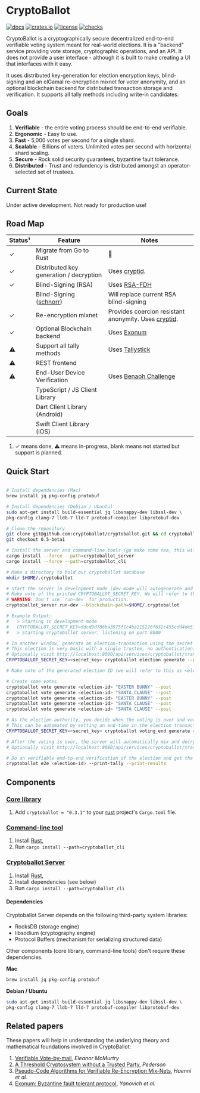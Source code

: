 CryptoBallot
============

[![docs](https://docs.rs/cryptoballot/badge.svg)](https://cryptoballot.com/doc/cryptoballot/index.html)
[![crates.io](https://img.shields.io/crates/v/cryptoballot.svg)](https://crates.io/crates/cryptoballot)
[![license](https://img.shields.io/crates/l/cryptoballot.svg)](https://github.com/cryptoballot/cryptoballot/blob/master/LICENSE)
[![checks](https://github.com/cryptoballot/cryptoballot/workflows/checks/badge.svg)](https://github.com/cryptoballot/cryptoballot/actions)


CryptoBallot is a cryptographically secure decentralized end-to-end verifiable voting system meant for real-world elections. It is a "backend" service providing vote storage, cryptographic operations, and an API. It does not provide a user interface - although it is built to make creating a UI that interfaces with it easy.

It uses distributed key-generation for election encryption keys, blind-signing and an elGamal re-encryption mixnet for voter anonymity, and an optional blockchain backend for distributed transaction storage and verification.  It supports all tally methods including write-in candidates. 

## Goals

1. **Verifiable** - the entire voting process should be end-to-end verifiable.
2. **Ergonomic** - Easy to use.
3. **Fast** - 5,000 votes per second for a single shard. 
4. **Scalable** - Billions of voters. Unlimited votes per second with horizontal shard scaling.
5. **Secure** - Rock solid security guarantees, byzantine fault tolerance. 
6. **Distributed** - Trust and redundency is distributed amongst an operator-selected set of trustees.

## Current State

Under active development. Not ready for production use!  

## Road Map

| Status¹ | Feature                           | Notes                                                          |
| ------- | --------------------------------------- | -------------------------------------------------------------- |
| ✓       | Migrate from Go to Rust                 | 🦀                                                             |
| ✓       | Distributed key generation / decryption | Uses [cryptid](https://github.com/eleanor-em/cryptid/).        |
| ✓       | Blind-Signing (RSA)                     | Uses [RSA-FDH](https://github.com/phayes/rsa-fdh)              |
|         | Blind-Signing ([schnorr](https://www.math.uni-frankfurt.de/~dmst/teaching/WS2013/Vorlesung/Pointcheval,Stern.pdf))       | Will replace current RSA blind-signing                         |
| ✓       | Re-encryption mixnet                    | Provides coercion resistant anonymity. Uses [cryptid](https://github.com/eleanor-em/cryptid/).|
| ✓       | Optional Blockchain backend             | Uses [Exonum](https://exonum.com/) |
| ⚠       | Support all tally methods               | Uses [Tallystick](https://github.com/phayes/tallystick)        |
| ⚠       | REST frontend                           |                                                                |
| ⚠       | End-User Device Verification            | Uses [Benaoh Challenge](https://github.com/phayes/benaloh-challenge)|
|         | TypeScript / JS Client Library          |                                                                |
|         | Dart Client Library (Android)           |                                                                |
|         | Swift Client Library (iOS)              |                                                                |

1. ✓ means done, ⚠ means in-progress, blank means not started but support is planned.

## Quick Start

```bash

# Install dependencies (Mac)
brew install jq pkg-config protobuf

# Install dependencies (Debian / Ubuntu)
sudo apt-get install build-essential jq libsnappy-dev libssl-dev \
pkg-config clang-7 lldb-7 lld-7 protobuf-compiler libprotobuf-dev

# Clone the repository
git clone git@github.com:cryptoballot/cryptoballot.git && cd cryptoballot
git checkout 0.5-beta1

# Install the server and command-line tools (go make some tea, this will take a while)
cargo install --force --path=cryptoballot_server
cargo install --force --path=cryptoballot_cli

# Make a directory to hold our cryptoballot database
mkdir $HOME/.cryptoballot

# Start the server in development mode (dev-mode will autogenerate and print the private-key). 
# Make note of the printed CRYPTOBALLOT_SECRET_KEY. We will refer to this as <secret_key>.
# WARNING: Don't use `run-dev` for production.
cryptoballot_server run-dev --blockchain-path=$HOME/.cryptoballot

# Example Output:
#   > Starting in development mode
#   CRYPTOBALLOT_SECRET_KEY=ddcd9d786ba3975f1c4ba215226f632c455cdd4de51d2183bc985f20f7abc3c9
#   > Starting cryptoballot server, listening on port 8080

# In another window, generate an election-transaction using the secret key from before
# This election is very basic with a single trustee, no authentication, and a single write-in-only plurality ballot-type
# Optionally visit http://localhost:8080/api/services/cryptoballot/transactions to see transactions
CRYPTOBALLOT_SECRET_KEY=<secret_key> cryptoballot election generate --post

# Make note of the generated election ID (we will refer to this as <election-id>)

# Create some votes
cryptoballot vote generate <election-id> "EASTER BUNNY" --post
cryptoballot vote generate <election-id> "SANTA CLAUSE" --post
cryptoballot vote generate <election-id> "EASTER BUNNY" --post
cryptoballot vote generate <election-id> "SANTA CLAUSE" --post
cryptoballot vote generate <election-id> "SANTA CLAUSE" --post

# As the election-authority, you decide when the voting is over and votes should be mixed and decrypted
# This can be automated by setting an end-time in the election transaction
CRYPTOBALLOT_SECRET_KEY=<secret_key> cryptoballot voting_end generate <election-id> --post

# After the voting is over, the server will automatically mix and decrypt the votes
# Optionally visit http://localhost:8080/api/services/cryptoballot/transactions to see transactions

# Do an verifiable end-to-end verification of the election and get the results!
cryptoballot e2e <election-id> --print-tally --print-results

```

## Components

### [Core library](https://github.com/cryptoballot/cryptoballot/tree/master/cryptoballot)

1. Add `cryptoballot = "0.3.1"` to your [rust](https://www.rust-lang.org) project's `Cargo.toml` file. 

### [Command-line tool](https://github.com/cryptoballot/cryptoballot/tree/master/cryptoballot_cli)

1. Install [Rust](https://www.rust-lang.org), 
2. Run `cargo install --path=cryptoballot_cli`


### [Cryptoballot Server](https://github.com/cryptoballot/cryptoballot/tree/master/cryptoballot_server)

1. Install [Rust](https://www.rust-lang.org), 
2. Install dependencies (see below)
3. Run `cargo install --path=cryptoballot_cli`

#### Dependencies

Cryptoballot Server depends on the following third-party system libraries:
 - RocksDB (storage engine)
 - libsodium (cryptography engine)
 - Protocol Buffers (mechanism for serializing structured data)

Other components (core library, command-line tools) don't require these dependencies.

**Mac**

```bash
brew install jq pkg-config protobuf
```

**Debian / Ubuntu**

```bash
sudo apt-get install build-essential jq libsnappy-dev libssl-dev \
pkg-config clang-7 lldb-7 lld-7 protobuf-compiler libprotobuf-dev
```


## Related papers

These papers will help in understanding the underlying theory and mathematical foundations involved in CryptoBallot:
1. [Verifiable Vote-by-mail](https://www.eleanorve.net/static/thesis.pdf), *Eleanor McMurtry*
2. [A Threshold Cryptosystem
without a Trusted Party](https://link.springer.com/content/pdf/10.1007/3-540-46416-6_47.pdf), *Pederson*
3. [Pseudo-Code Algorithms for Verifiable
Re-Encryption Mix-Nets](https://fc17.ifca.ai/voting/papers/voting17_HLKD17.pdf), *Haenni et al.*
4. [Exonum: Byzantine fault tolerant protocol](https://bitfury.com/content/downloads/wp_consensus_181227.pdf), *Yanovich et al.*

